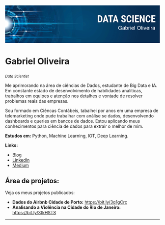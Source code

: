 
<p align="center">
  <img src="banner.png" >
</p>

# Gabriel Oliveira
<sub> *Data Scientist* </sub>

Me aprimorando na área de ciências de Dados, estudante de Big Data e IA. Em constante estado de desenvolvimento de habilidades analiticas, trabalhos em equipes e atenção nos detalhes e vontade de resolver problemas reais das empresas.

Sou formado em Ciêncas Contábeis, tabalhei por anos em uma empresa de telemarketing onde pude trabalhar com análise se dados, desenvolvendo dashboards e queries em bancos de dados. Estou aplicando meus conhecimentos para ciência de dados para extrair o melhor de mim.

**Estudos em:** Python, Machine Learning, IOT, Deep Learning.

**Links:**
* [Blog](---)
* [LinkedIn](https://www.linkedin.com/in/gabriel-oliveira-5615501b6/)
* [Medium](https://medium.com/@gcoliveiracon)


## Área de projetos:

Veja os meus projetos publicados:

* **Dados do Airbnb Cidade de Porto:** https://bit.ly/3q1gCrc
* **Analisando a Violência na Cidade do Rio de Janeiro:** https://bit.ly/3tkHSTS

---
